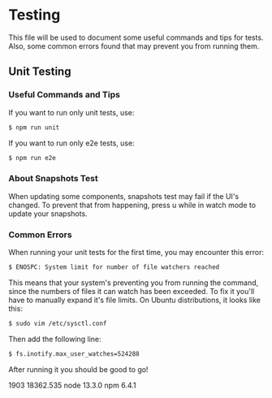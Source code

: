 # Testing

This file will be used to document some useful commands and tips for tests. Also, some common errors found that may prevent you from running them.

## Unit Testing

### Useful Commands and Tips
If you want to run only unit tests, use:

``` bash
$ npm run unit
```

If you want to run only e2e tests, use:
``` bash
$ npm run e2e
```

### About Snapshots Test
When updating some components, snapshots test may fail if the UI's changed. To prevent that from happening, press u while in watch mode to update your snapshots.

### Common Errors
When running your unit tests for the first time, you may encounter this error:

``` bash
$ ENOSPC: System limit for number of file watchers reached
```

This means that your system's preventing you from running the command, since the numbers of files it can watch has been exceeded. To fix it you'll have to manually expand it's file limits. On Ubuntu distributions, it looks like this:

``` bash
$ sudo vim /etc/sysctl.conf
```

Then add the following line:

``` bash
$ fs.inotify.max_user_watches=524288
```

After running it you should be good to go!



1903 18362.535
node 13.3.0
npm 6.4.1

